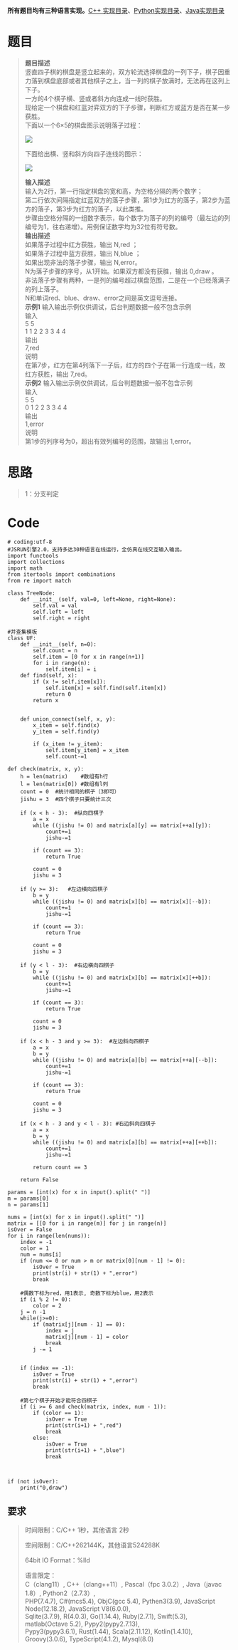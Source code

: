 **所有题目均有三种语言实现。**[C++
实现目录](https://blog.csdn.net/misayaaaaa/category_12036814.html "C++
实现目录")、[Python实现目录](https://blog.csdn.net/misayaaaaa/category_12111005.html
"Python实现目录")、[Java实现目录](https://blog.csdn.net/misayaaaaa/category_12111006.html
"Java实现目录")

# 题目

> **题目描述**  
>  竖直四子棋的棋盘是竖立起来的，双方轮流选择棋盘的一列下子，棋子因重力落到棋盘底部或者其他棋子之上，当一列的棋子放满时，无法再在这列上下子。  
>  一方的4个棋子横、竖或者斜方向连成一线时获胜。  
>  现给定一个棋盘和红蓝对弈双方的下子步骤，判断红方或蓝方是否在某一步获胜。  
>  下面以一个6×5的棋盘图示说明落子过程：
>
> ![](https://img-blog.csdnimg.cn/cba469be954f45ac9375c8380f0b4e1d.png)
>
> 下面给出横、竖和斜方向四子连线的图示：
>
> ![](https://img-blog.csdnimg.cn/eb9baf973c0048848427a7c6c2ece1c1.png)
>
> **输入描述**  
>  输入为2行，第一行指定棋盘的宽和高，为空格分隔的两个数字；  
>  第二行依次间隔指定红蓝双方的落子步骤，第1步为红方的落子，第2步为蓝方的落子，第3步为红方的落子，以此类推。  
>  步骤由空格分隔的一组数字表示，每个数字为落子的列的编号（最左边的列编号为1，往右递增）。用例保证数字均为32位有符号数。  
>  **输出描述**  
>  如果落子过程中红方获胜，输出 N,red ；  
>  如果落子过程中蓝方获胜，输出 N,blue ；  
>  如果出现非法的落子步骤，输出 N,error。  
>  N为落子步骤的序号，从1开始。如果双方都没有获胜，输出 0,draw 。  
>  非法落子步骤有两种，一是列的编号超过棋盘范围，二是在一个已经落满子的列上落子。  
>  N和单词red、blue、draw、error之间是英文逗号连接。  
>  **示例1** 输入输出示例仅供调试，后台判题数据一般不包含示例  
>  输入  
>  5 5  
>  1 1 2 2 3 3 4 4  
>  输出  
>  7,red  
>  说明  
>  在第7步，红方在第4列落下一子后，红方的四个子在第一行连成一线，故红方获胜，输出 7,red。  
>  **示例2** 输入输出示例仅供调试，后台判题数据一般不包含示例  
>  输入  
>  5 5  
>  0 1 2 2 3 3 4 4  
>  输出  
>  1,error  
>  说明  
>  第1步的列序号为0，超出有效列编号的范围，故输出 1,error。

# 思路

> 1：分支判定

# Code

    
    
    # coding:utf-8
    #JSRUN引擎2.0，支持多达30种语言在线运行，全仿真在线交互输入输出。 
    import functools
    import collections
    import math
    from itertools import combinations
    from re import match
     
    class TreeNode:
        def __init__(self, val=0, left=None, right=None):
            self.val = val
            self.left = left
            self.right = right
     
    #并查集模板
    class UF:
        def __init__(self, n=0):
            self.count = n
            self.item = [0 for x in range(n+1)]
            for i in range(n):
                self.item[i] = i
        def find(self, x):
            if (x != self.item[x]):
                self.item[x] = self.find(self.item[x])
                return 0
            return x
        
     
        def union_connect(self, x, y):
            x_item = self.find(x)
            y_item = self.find(y)
        
            if (x_item != y_item):
                self.item[y_item] = x_item
                self.count-=1
    
    def check(matrix, x, y):
        h = len(matrix)    #数组有h行
        l = len(matrix[0]) #数组有l列
        count = 0  #统计相同的棋子（3即可）
        jishu = 3  #四个棋子只要统计三次
    
        if (x < h - 3):  #纵向四棋子
            a = x
            while ((jishu != 0) and matrix[a][y] == matrix[++a][y]):
                count+=1
                jishu-=1
            
            if (count == 3):
                return True
            
            count = 0
            jishu = 3
    
        if (y >= 3):   #左边横向四棋子
            b = y
            while ((jishu != 0) and matrix[x][b] == matrix[x][--b]):
                count+=1
                jishu-=1
            
            if (count == 3):
                return True
            
            count = 0
            jishu = 3
    
        if (y < l - 3):  #右边横向四棋子
            b = y
            while ((jishu != 0) and matrix[x][b] == matrix[x][++b]):
                count+=1
                jishu-=1
            
            if (count == 3):
                return True
            
            count = 0
            jishu = 3
    
        if (x < h - 3 and y >= 3):  #左边斜向四棋子
            a = x
            b = y
            while ((jishu != 0) and matrix[a][b] == matrix[++a][--b]):
                count+=1
                jishu-=1
            
            if (count == 3):
                return True
            
            count = 0
            jishu = 3
    
        if (x < h - 3 and y < l - 3): #右边斜向四棋子
            a = x
            b = y
            while ((jishu != 0) and matrix[a][b] == matrix[++a][++b]):
                count+=1
                jishu-=1
            
            return count == 3
    
        return False
    
    params = [int(x) for x in input().split(" ")]
    m = params[0]
    n = params[1]
    
    nums = [int(x) for x in input().split(" ")]
    matrix = [[0 for i in range(m)] for j in range(n)]
    isOver = False
    for i in range(len(nums)):
        index = -1
        color = 1
        num = nums[i]
        if (num <= 0 or num > m or matrix[0][num - 1] != 0):
            isOver = True
            print(str(i) + str(1) + ",error")
            break
        
        #偶数下标为red，用1表示, 奇数下标为blue，用2表示
        if (i % 2 != 0): 
            color = 2 
        j = n -1
        while(j>=0):
            if (matrix[j][num - 1] == 0):
                index = j  
                matrix[j][num - 1] = color
                break
            j -= 1
            
        
        if (index == -1):
            isOver = True
            print(str(i) + str(1) + ",error")
            break
        
        #第七个棋子开始才能符合四棋子
        if (i >= 6 and check(matrix, index, num - 1)):   
            if (color == 1):
                isOver = True
                print(str(i+1) + ",red")
                break
            else:
                isOver = True
                print(str(i+1) + ",blue")
                break
            
        
    
    if (not isOver):
        print("0,draw")
    
    

## 要求

> 时间限制：C/C++ 1秒，其他语言 2秒
>
> 空间限制：C/C++262144K，其他语言524288K
>
> 64bit IO Format：%lld
>
> 语言限定：  
>  C（clang11）, C++（clang++11）, Pascal（fpc 3.0.2）, Java（javac 1.8）,
> Python2（2.7.3）,  
>  PHP(7.4.7), C#(mcs5.4), ObjC(gcc 5.4), Pythen3(3.9), JavaScript
> Node(12.18.2), JavaScript V8(6.0.0),  
>  Sqlite(3.7.9), R(4.0.3), Go(1.14.4), Ruby(2.7.1), Swift(5.3), matlab(Octave
> 5.2), Pypy2(pypy2.7.13),  
>  Pypy3(pypy3.6.1), Rust(1.44), Scala(2.11.12), Kotlin(1.4.10),
> Groovy(3.0.6), TypeScript(4.1.2), Mysql(8.0)

